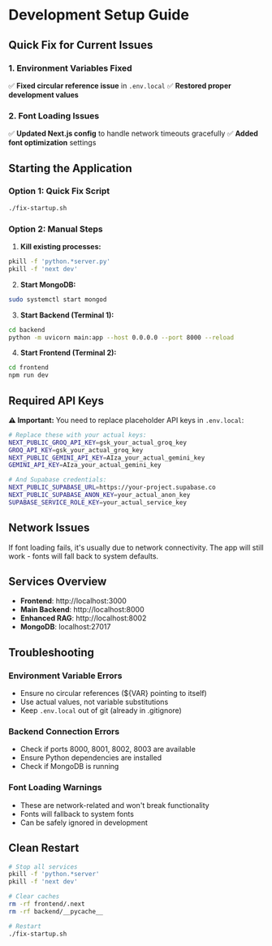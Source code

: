 # Development Setup Guide

## Quick Fix for Current Issues

### 1. Environment Variables Fixed
✅ **Fixed circular reference issue** in `.env.local`
✅ **Restored proper development values** 

### 2. Font Loading Issues
✅ **Updated Next.js config** to handle network timeouts gracefully
✅ **Added font optimization** settings

## Starting the Application

### Option 1: Quick Fix Script
```bash
./fix-startup.sh
```

### Option 2: Manual Steps

1. **Kill existing processes:**
```bash
pkill -f 'python.*server.py'
pkill -f 'next dev'
```

2. **Start MongoDB:**
```bash
sudo systemctl start mongod
```

3. **Start Backend (Terminal 1):**
```bash
cd backend
python -m uvicorn main:app --host 0.0.0.0 --port 8000 --reload
```

4. **Start Frontend (Terminal 2):**
```bash
cd frontend
npm run dev
```

## Required API Keys

**⚠️ Important:** You need to replace placeholder API keys in `.env.local`:

```bash
# Replace these with your actual keys:
NEXT_PUBLIC_GROQ_API_KEY=gsk_your_actual_groq_key
GROQ_API_KEY=gsk_your_actual_groq_key
NEXT_PUBLIC_GEMINI_API_KEY=AIza_your_actual_gemini_key
GEMINI_API_KEY=AIza_your_actual_gemini_key

# And Supabase credentials:
NEXT_PUBLIC_SUPABASE_URL=https://your-project.supabase.co
NEXT_PUBLIC_SUPABASE_ANON_KEY=your_actual_anon_key
SUPABASE_SERVICE_ROLE_KEY=your_actual_service_key
```

## Network Issues

If font loading fails, it's usually due to network connectivity. The app will still work - fonts will fall back to system defaults.

## Services Overview

- **Frontend**: http://localhost:3000
- **Main Backend**: http://localhost:8000
- **Enhanced RAG**: http://localhost:8002
- **MongoDB**: localhost:27017

## Troubleshooting

### Environment Variable Errors
- Ensure no circular references (${VAR} pointing to itself)
- Use actual values, not variable substitutions
- Keep `.env.local` out of git (already in .gitignore)

### Backend Connection Errors
- Check if ports 8000, 8001, 8002, 8003 are available
- Ensure Python dependencies are installed
- Check if MongoDB is running

### Font Loading Warnings
- These are network-related and won't break functionality
- Fonts will fallback to system fonts
- Can be safely ignored in development

## Clean Restart

```bash
# Stop all services
pkill -f 'python.*server'
pkill -f 'next dev'

# Clear caches
rm -rf frontend/.next
rm -rf backend/__pycache__

# Restart
./fix-startup.sh
```